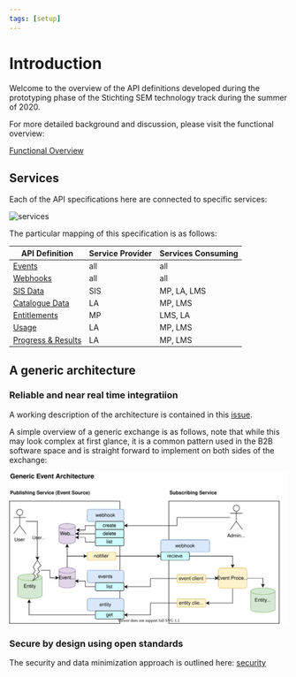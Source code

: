 ```yaml
---
tags: [setup]
---
```


# Introduction

Welcome to the overview of the API definitions developed during the prototyping phase of the Stichting SEM technology track during the summer of 2020.

For more detailed background and discussion, please visit the functional overview:

[Functional Overview](https://github.com/stichtingsem/functional-overview)

## Services

Each of the API specifications here are connected to specific services:

![services](https://github.com/stichtingsem/functional-overview/raw/master/diagrams/process-diagrams-Services.svg)

The particular mapping of this specification is as follows:

|API Definition| Service Provider | Services Consuming |
|--------------|-------------------|-------------------|
|[Events](https://stichtingsem.stoplight.io/docs/sem-technology-prototype/reference/events.v1.yaml) | all | all |
|[Webhooks](https://stichtingsem.stoplight.io/docs/sem-technology-prototype/reference/events.v1.yaml)| all | all |
|[SIS Data](https://stichtingsem.stoplight.io/docs/sem-technology-prototype/reference/sisdata.v1.yaml) | SIS | MP, LA, LMS |
|[Catalogue Data](https://stichtingsem.stoplight.io/docs/sem-technology-prototype/reference/catalogue.v1.yaml) | LA | MP, LMS |
|[Entitlements](https://stichtingsem.stoplight.io/docs/sem-technology-prototype/reference/entitlement.v1.yaml) | MP | LMS, LA |
|[Usage](https://stichtingsem.stoplight.io/docs/sem-technology-prototype/reference/usage.v1.yaml) | LA | MP, LMS |
|[Progress & Results](https://stichtingsem.stoplight.io/docs/sem-technology-prototype/reference/progress-results.v1.yaml) | LA | MP, LMS |

## A generic architecture

### Reliable and near real time integratiion

A working description of the architecture is contained in this [issue](https://github.com/stichtingsem/technology-prototype/issues/7).

A simple overview of a generic exchange is as follows, note that while this may look complex at first glance, it is a common pattern used in the B2B software space and is straight forward to implement on both sides of the exchange:

![architecture](https://github.com/stichtingsem/technology-prototype/raw/master/docs/event-architecture.svg)

### Secure by design using open standards

The security and data minimization approach is outlined here: [security](https://github.com/stichtingsem/technology-prototype/issues/18)

